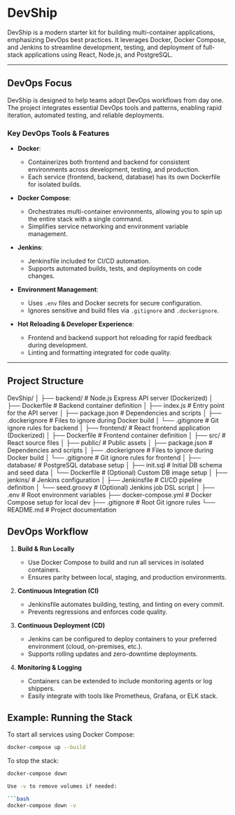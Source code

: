 # DevShip

DevShip is a modern starter kit for building multi-container applications, emphasizing DevOps best practices. It leverages Docker, Docker Compose, and Jenkins to streamline development, testing, and deployment of full-stack applications using React, Node.js, and PostgreSQL.

---

## DevOps Focus

DevShip is designed to help teams adopt DevOps workflows from day one. The project integrates essential DevOps tools and patterns, enabling rapid iteration, automated testing, and reliable deployments.

### Key DevOps Tools & Features

- **Docker**:  
  - Containerizes both frontend and backend for consistent environments across development, testing, and production.
  - Each service (frontend, backend, database) has its own Dockerfile for isolated builds.

- **Docker Compose**:  
  - Orchestrates multi-container environments, allowing you to spin up the entire stack with a single command.
  - Simplifies service networking and environment variable management.

- **Jenkins**:  
  - Jenkinsfile included for CI/CD automation.
  - Supports automated builds, tests, and deployments on code changes.

- **Environment Management**:  
  - Uses `.env` files and Docker secrets for secure configuration.
  - Ignores sensitive and build files via `.gitignore` and `.dockerignore`.

- **Hot Reloading & Developer Experience**:  
  - Frontend and backend support hot reloading for rapid feedback during development.
  - Linting and formatting integrated for code quality.

---

## Project Structure

DevShip/
│
├── backend/                   # Node.js Express API server (Dockerized)
│   ├── Dockerfile             # Backend container definition
│   ├── index.js               # Entry point for the API server
│   ├── package.json           # Dependencies and scripts
│   ├── .dockerignore          # Files to ignore during Docker build
│   └── .gitignore             # Git ignore rules for backend
│
├── frontend/                  # React frontend application (Dockerized)
│   ├── Dockerfile             # Frontend container definition
│   ├── src/                   # React source files
│   ├── public/                # Public assets
│   ├── package.json           # Dependencies and scripts
│   ├── .dockerignore          # Files to ignore during Docker build
│   └── .gitignore             # Git ignore rules for frontend
│
├── database/                  # PostgreSQL database setup
│   ├── init.sql               # Initial DB schema and seed data
│   └── Dockerfile             # (Optional) Custom DB image setup
│
├── jenkins/                   # Jenkins configuration
│   ├── Jenkinsfile            # CI/CD pipeline definition
│   └── seed.groovy            # (Optional) Jenkins job DSL script
│
├── .env                       # Root environment variables
├── docker-compose.yml         # Docker Compose setup for local dev
├── .gitignore                 # Root Git ignore rules
└── README.md                  # Project documentation



## DevOps Workflow

1. **Build & Run Locally**  
   - Use Docker Compose to build and run all services in isolated containers.  
   - Ensures parity between local, staging, and production environments.

2. **Continuous Integration (CI)**  
   - Jenkinsfile automates building, testing, and linting on every commit.  
   - Prevents regressions and enforces code quality.

3. **Continuous Deployment (CD)**  
   - Jenkins can be configured to deploy containers to your preferred environment (cloud, on-premises, etc.).  
   - Supports rolling updates and zero-downtime deployments.

4. **Monitoring & Logging**  
   - Containers can be extended to include monitoring agents or log shippers.  
   - Easily integrate with tools like Prometheus, Grafana, or ELK stack.


## Example: Running the Stack

To start all services using Docker Compose:

```bash
docker-compose up --build
```

To stop the stack:

```bash
docker-compose down

Use -v to remove volumes if needed:

```bash
docker-compose down -v
```

